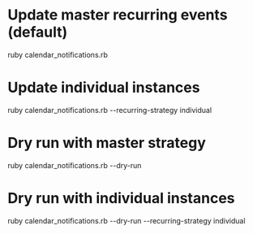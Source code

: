 
# Update master recurring events (default)
ruby calendar_notifications.rb

# Update individual instances
ruby calendar_notifications.rb --recurring-strategy individual

# Dry run with master strategy
ruby calendar_notifications.rb --dry-run

# Dry run with individual instances
ruby calendar_notifications.rb --dry-run --recurring-strategy individual
